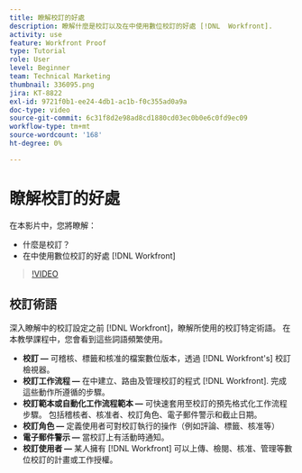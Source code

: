 ```yaml
---
title: 瞭解校訂的好處
description: 瞭解什麼是校訂以及在中使用數位校訂的好處 [!DNL  Workfront].
activity: use
feature: Workfront Proof
type: Tutorial
role: User
level: Beginner
team: Technical Marketing
thumbnail: 336095.png
jira: KT-8822
exl-id: 9721f0b1-ee24-4db1-ac1b-f0c355ad0a9a
doc-type: video
source-git-commit: 6c31f8d2e98ad8cd1880cd03ec0b0e6c0fd9ec09
workflow-type: tm+mt
source-wordcount: '168'
ht-degree: 0%

---
```


# 瞭解校訂的好處

在本影片中，您將瞭解：

* 什麼是校訂？
* 在中使用數位校訂的好處 [!DNL Workfront]

>[!VIDEO](https://video.tv.adobe.com/v/336095/?quality=12&learn=on)

## 校訂術語

深入瞭解中的校訂設定之前 [!DNL  Workfront]，瞭解所使用的校訂特定術語。 在本教學課程中，您會看到這些詞語頻繁使用。

* **校訂 —** 可稽核、標籤和核准的檔案數位版本，透過 [!DNL Workfront's] 校訂檢視器。
* **校訂工作流程 —** 在中建立、路由及管理校訂的程式 [!DNL Workfront]. 完成這些動作所遵循的步驟。
* **校訂範本或自動化工作流程範本 —** 可快速套用至校訂的預先格式化工作流程步驟。 包括稽核者、核准者、校訂角色、電子郵件警示和截止日期。
* **校訂角色 —** 定義使用者可對校訂執行的操作（例如評論、標籤、核准等）
* **電子郵件警示 —** 當校訂上有活動時通知。
* **校訂使用者 —** 某人擁有 [!DNL Workfront] 可以上傳、檢閱、核准、管理等數位校訂的計畫或工作授權。

